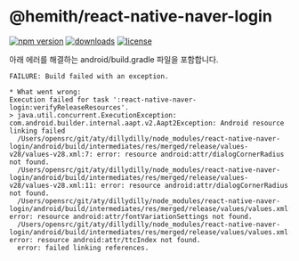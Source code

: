 # @hemith/react-native-naver-login

[![npm version](http://img.shields.io/npm/v/@hemith/react-native-naver-login.svg?style=flat-square)](https://npmjs.org/package/@hemith/react-native-naver-login)
[![downloads](http://img.shields.io/npm/dm/@hemith/react-native-naver-login.svg?style=flat-square)](https://npmjs.org/package/@hemith/react-native-naver-login)
[![license](http://img.shields.io/npm/l/@hemith/react-native-naver-login.svg?style=flat-square)](https://npmjs.org/package/@hemith/react-native-naver-login)


아래 에러를 해결하는 android/build.gradle 파일을 포함합니다.

```
FAILURE: Build failed with an exception. 

* What went wrong:
Execution failed for task ':react-native-naver-login:verifyReleaseResources'.
> java.util.concurrent.ExecutionException: com.android.builder.internal.aapt.v2.Aapt2Exception: Android resource linking failed
  /Users/opensrc/git/aty/dillydilly/node_modules/react-native-naver-login/android/build/intermediates/res/merged/release/values-v28/values-v28.xml:7: error: resource android:attr/dialogCornerRadius not found.
  /Users/opensrc/git/aty/dillydilly/node_modules/react-native-naver-login/android/build/intermediates/res/merged/release/values-v28/values-v28.xml:11: error: resource android:attr/dialogCornerRadius not found.
  /Users/opensrc/git/aty/dillydilly/node_modules/react-native-naver-login/android/build/intermediates/res/merged/release/values/values.xml:2714: error: resource android:attr/fontVariationSettings not found.
  /Users/opensrc/git/aty/dillydilly/node_modules/react-native-naver-login/android/build/intermediates/res/merged/release/values/values.xml:2715: error: resource android:attr/ttcIndex not found.
  error: failed linking references.
```
